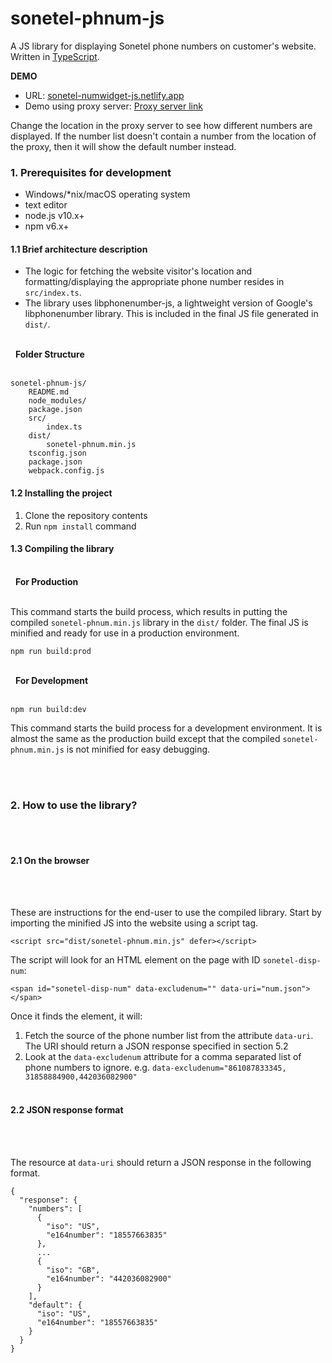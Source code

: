 # sonetel-phnum-js

A JS library for displaying Sonetel phone numbers on customer's website. Written in [TypeScript](https://www.typescriptlang.org/).

**DEMO**

* URL: [sonetel-numwidget-js.netlify.app](https://sonetel-numwidget-js.netlify.app)
* Demo using proxy server: [Proxy server link](https://proxy-lon.hidemyass-freeproxy.com/proxy/en-in/aHR0cHM6Ly9zb25ldGVsLW51bXdpZGdldC1qcy5uZXRsaWZ5LmFwcC8)

Change the location in the proxy server to see how different numbers are displayed. If the number list doesn't contain a number from the location of the proxy, then it will show the default number instead.

### 1. Prerequisites for development

- Windows/*nix/macOS operating system
- text editor
- node.js v10.x+
- npm v6.x+

#### 1.1 Brief architecture description

* The logic for fetching the website visitor's location and formatting/displaying the appropriate phone number resides in ```src/index.ts```.
* The library uses libphonenumber-js, a lightweight version of Google's libphonenumber library. This is included in the final JS file generated in ```dist/```.

<br>&nbsp;
**Folder Structure**
<br>&nbsp;
```
sonetel-phnum-js/
    README.md
    node_modules/
    package.json
    src/
        index.ts
    dist/
        sonetel-phnum.min.js
    tsconfig.json
    package.json
    webpack.config.js
```


#### 1.2 Installing the project

1. Clone the repository contents
2. Run `npm install` command

#### 1.3 Compiling the library

<br>&nbsp;
**For Production**
<br>&nbsp;

This command starts the build process, which results in putting the compiled `sonetel-phnum.min.js` library in the `dist/` folder. The final JS is minified and ready for use in a production environment.

```
npm run build:prod
```

<br>&nbsp;
**For Development**
<br>&nbsp;
```
npm run build:dev
```
This command starts the build process for a development environment. It is almost the same as the production build except that the compiled `sonetel-phnum.min.js` is not minified for easy debugging.

<br>&nbsp;

### 2. How to use the library?
<br>&nbsp;

#### 2.1 On the browser
<br>&nbsp;

These are instructions for the end-user to use the compiled library. Start by importing the minified JS into the website using a script tag.

```
<script src="dist/sonetel-phnum.min.js" defer></script>
```

The script will look for an HTML element on the page with ID ```sonetel-disp-num```:
```
<span id="sonetel-disp-num" data-excludenum="" data-uri="num.json"></span>
```

Once it finds the element, it will:

1. Fetch the source of the phone number list from the attribute ```data-uri```. The URI should return a JSON response specified in section 5.2
2. Look at the ```data-excludenum``` attribute for a comma separated list of phone numbers to ignore. e.g. ```data-excludenum="861087833345, 31858884900,442036082900"```
<br>&nbsp;

#### 2.2 JSON response format
<br>&nbsp;

The resource at ```data-uri``` should return a JSON response in the following format.

```
{
  "response": {
    "numbers": [
      {
        "iso": "US",
        "e164number": "18557663835"
      },
      ...
      {
        "iso": "GB",
        "e164number": "442036082900"
      }
    ],
    "default": {
      "iso": "US",
      "e164number": "18557663835"
    }
  }
}
```

